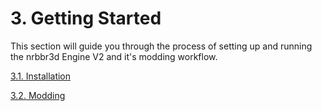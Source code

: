 # 3. Getting Started

This section will guide you through the process of setting up and running the nrbbr3d Engine V2 and it's modding workflow.

[3.1. Installation](./Getting%20Started/Installation.md)

[3.2. Modding](./Getting%20Started/Modding.md)